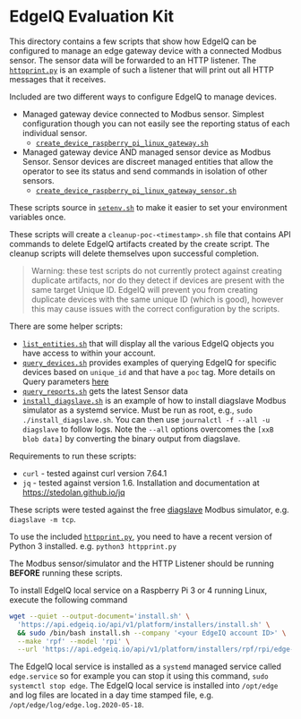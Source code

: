 # EdgeIQ Evaluation Kit

This directory contains a few scripts that show how EdgeIQ can be configured to manage an edge gateway device with a connected Modbus sensor. The sensor data will be forwarded to an HTTP listener. The [`httpprint.py`](httpprint.py) is an example of such a listener that will print out all HTTP messages that it receives.

Included are two different ways to configure EdgeIQ to manage devices.

* Managed gateway device connected to Modbus sensor. Simplest configuration though you can not easily see the reporting status of each individual sensor.
  * [`create_device_raspberry_pi_linux_gateway.sh`](create_device_raspberry_pi_linux_gateway.sh)
* Managed gateway device AND managed sensor device as Modbus Sensor. Sensor devices are discreet managed entities that allow the operator to see its status and send commands in isolation of other sensors.
  * [`create_device_raspberry_pi_linux_gateway_sensor.sh`](create_device_raspberry_pi_linux_gateway_sensor.sh)

These scripts source in [`setenv.sh`](setenv.sh) to make it easier to set your environment variables once.

These scripts will create a `cleanup-poc-<timestamp>.sh` file that contains API commands to delete EdgeIQ artifacts created by the create script. The cleanup scripts will delete themselves upon successful completion.

> Warning: these test scripts do not currently protect against creating duplicate artifacts, nor do they detect if devices are present with the same target Unique ID. EdgeIQ will prevent you from creating duplicate devices with the same unique ID (which is good), however this may cause issues with the correct configuration by the scripts.

There are some helper scripts:

* [`list_entities.sh`](list_entities.sh) that will display all the various EdgeIQ objects you have access to within your account.
* [`query_devices.sh`](query_devices.sh) provides examples of querying EdgeIQ for specific devices based on `unique_id` and that have a `poc` tag. More details on Query parameters [here](https://documentation.machineshop.io/guides/api_overview)
* [`query_reports.sh`](query_reports.sh) gets the latest Sensor data
* [`install_diagslave.sh`](install_diagslave.sh) is an example of how to install diagslave Modbus simulator as a systemd service. Must be run as root, e.g., `sudo ./install_diagslave.sh`. You can then use `journalctl -f --all -u diagslave` to follow logs. Note the `--all` options overcomes the `[xxB blob data]` by converting the binary output from diagslave.

Requirements to run these scripts:

* `curl` - tested against curl version 7.64.1
* `jq` - tested against version 1.6. Installation and documentation at <https://stedolan.github.io/jq>

These scripts were tested against the free [diagslave](https://www.modbusdriver.com/diagslave.html) Modbus simulator, e.g. `diagslave -m tcp`.

To use the included [`httpprint.py`](httpprint.py), you need to have a recent version of Python 3 installed. e.g. `python3 httpprint.py`

The Modbus sensor/simulator and the HTTP Listener should be running **BEFORE** running these scripts.

To install EdgeIQ local service on a Raspberry Pi 3 or 4 running Linux, execute the following command

```bash
wget --quiet --output-document='install.sh' \
  'https://api.edgeiq.io/api/v1/platform/installers/install.sh' \
  && sudo /bin/bash install.sh --company '<your EdgeIQ account ID>' \
  --make 'rpf' --model 'rpi' \
  --url 'https://api.edgeiq.io/api/v1/platform/installers/rpf/rpi/edge-2.6.2.run'
```

The EdgeIQ local service is installed as a `systemd` managed service called `edge.service` so for example you can stop it using this command, `sudo systemctl stop edge`. The EdgeIQ local service is installed into `/opt/edge` and log files are located in a day time stamped file, e.g. `/opt/edge/log/edge.log.2020-05-18`.
